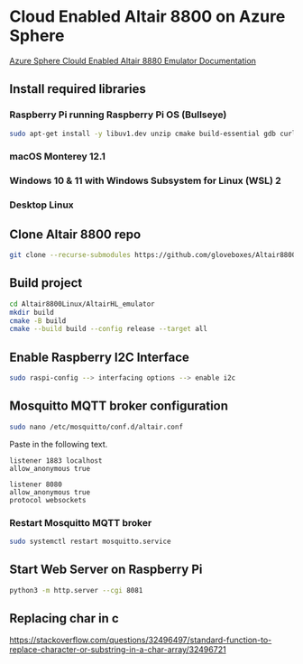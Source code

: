 # Cloud Enabled Altair 8800 on Azure Sphere

[Azure Sphere Clould Enabled Altair 8880 Emulator Documentation](https://github.com/AzureSphereCloudEnabledAltair8800/AzureSphereCloudEnabledAltair8800.emulator/wiki)

## Install required libraries

### Raspberry Pi running Raspberry Pi OS (Bullseye)

```bash
sudo apt-get install -y libuv1.dev unzip cmake build-essential gdb curl libcurl4-openssl-dev libssl-dev uuid-dev ca-certificates git mosquitto libi2c-dev
```

### macOS Monterey 12.1


### Windows 10 & 11 with Windows Subsystem for Linux (WSL) 2

### Desktop Linux

## Clone Altair 8800 repo

```bash
git clone --recurse-submodules https://github.com/gloveboxes/Altair8800Linux.git
```


## Build project

```bash
cd Altair8800Linux/AltairHL_emulator
mkdir build
cmake -B build
cmake --build build --config release --target all 
```

## Enable Raspberry I2C Interface

```bash
sudo raspi-config --> interfacing options --> enable i2c
```

## Mosquitto MQTT broker configuration

```bash
sudo nano /etc/mosquitto/conf.d/altair.conf
```

Paste in the following text.

```text
listener 1883 localhost
allow_anonymous true

listener 8080
allow_anonymous true
protocol websockets

```

### Restart Mosquitto MQTT broker

```bash
sudo systemctl restart mosquitto.service
```


## Start Web Server on Raspberry Pi

```bash
python3 -m http.server --cgi 8081
```

## Replacing char in c

https://stackoverflow.com/questions/32496497/standard-function-to-replace-character-or-substring-in-a-char-array/32496721


